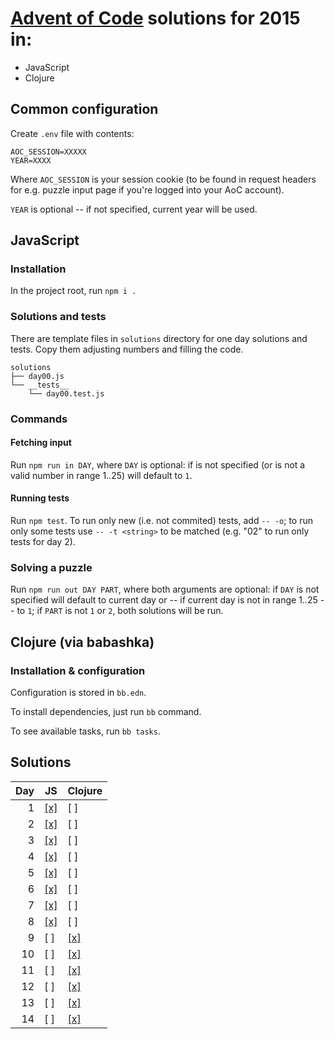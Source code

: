 # [Advent of Code](https://adventofcode.com/) solutions for 2015 in:
 - JavaScript
 - Clojure

## Common configuration

Create `.env` file with contents:

    AOC_SESSION=XXXXX
    YEAR=XXXX

Where `AOC_SESSION` is your session cookie (to be found in request
headers for e.g. puzzle input page if you're logged into your AoC
account).

`YEAR` is optional -- if not specified, current year will be used.

## JavaScript

### Installation

In the project root, run `npm i .`

### Solutions and tests

There are template files in `solutions` directory for one day
solutions and tests. Copy them adjusting numbers and filling the code.

    solutions
    ├── day00.js
    └── __tests__
        └── day00.test.js

### Commands

#### Fetching input

Run `npm run in DAY`, where `DAY` is optional: if is not specified (or
is not a valid number in range 1..25) will default to `1`.

#### Running tests

Run `npm test`. To run only new (i.e. not commited) tests, add
`-- -o`; to run only some tests use `-- -t <string>` to be matched
(e.g. "02" to run only tests for day 2).

### Solving a puzzle

Run `npm run out DAY PART`, where both arguments are optional: if
`DAY` is not specified will default to current day or -- if current
day is not in range 1..25 -- to `1`; if `PART` is not `1` or `2`, both
solutions will be run.

## Clojure (via babashka)

### Installation & configuration 

Configuration is stored in `bb.edn`.

To install dependencies, just run `bb` command.

To see available tasks, run `bb tasks`.


## Solutions

Day | JS | Clojure 
--:|---|--- 
 1 | [[x]](JS/solutions/day01.js) | [ ] 
 2 | [[x]](JS/solutions/day02.js) | [ ] 
 3 | [[x]](JS/solutions/day03.js) | [ ]
 4 | [[x]](JS/solutions/day04.js) | [ ]
 5 | [[x]](JS/solutions/day05.js) | [ ]
 6 | [[x]](JS/solutions/day06.js) | [ ]
 7 | [[x]](JS/solutions/day07.js) | [ ]
 8 | [[x]](JS/solutions/day08.js) | [ ]
 9 | [ ] | [[x]](Clojure/day09.clj) 
10 | [ ] | [[x]](Clojure/day10.clj) 
11 | [ ] | [[x]](Clojure/day11.clj) 
12 | [ ] | [[x]](Clojure/day12.clj) 
13 | [ ] | [[x]](Clojure/day13.clj) 
14 | [ ] | [[x]](Clojure/day14.clj) 
